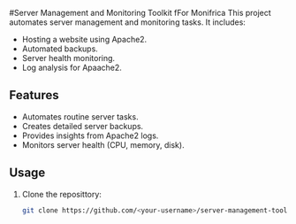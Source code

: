 #Server Management and Monitoring Toolkit fFor Monifrica
This project automates server management and monitoring tasks. It includes:
- Hosting a website using Apache2.
- Automated backups.
- Server health monitoring.
- Log analysis for Apaache2.

## Features
- Automates routine server tasks.
- Creates detailed server backups.
- Provides insights from Apache2 logs.
- Monitors server health (CPU, memory, disk).

## Usage
1. Clone the reposittory:
   ```bash
   git clone https://github.com/<your-username>/server-management-toolkit.git
